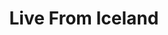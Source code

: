 ---
title: Live From Iceland
description: Webcams around Iceland
url: https://www.livefromiceland.is/
image:
    # url: '/assets/images/cafe.png'
    # alt: 'Cafe'
tags: ['osint', 'track', 'webcam']
pubDate: 2023-11-08
draft: false
---